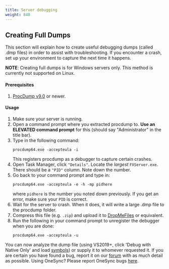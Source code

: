 ```yaml
---
title: Server debugging
weight: 840
---
```


Creating Full Dumps
-------

This section will explain how to create useful debugging dumps (called .dmp files) in order to assist with troubleshooting. If you encounter a crash, set up your environment to capture the next time it happens.

**NOTE**: Creating full dumps is for Windows servers only. This method is currently not supported on Linux.

#### Prerequisites
1. [ProcDump v9.0][procdump] or newer.

#### Usage
1. Make sure your server is running.
2. Open a command prompt where you extracted procdump to. **Use an ELEVATED command prompt** for this (should say "Administrator" in the title bar).
3. Type in the following command:
    ```dos
    procdump64.exe -accepteula -i
    ```
    This registers procdump as a debugger to capture certain crashes.
4. Open Task Manager, click `"Details"`. Locate the *largest* `FXServer.exe`. There should be a `"PID"` column. Note down the number.
5. Go back to your command prompt and type in:
    ```dos
    procdump64.exe -accepteula -e -h -mp pidhere
    ```
    where `pidhere` is the number you noted down previously. If you get an error, make sure your `PID` is correct.
6. Wait for the server to crash. When it does, it will write a large .dmp file to the procdump folder.
7. Compress this file (e.g. `.zip`) and upload it to [DropMeFiles][dropmefiles] or equivalent.
8. Run the following in your command prompt to unregister the debugger when you are done:
    ```dos
    procdump64.exe -accepteula -u
    ```

You can now analyze the dump file (using VS2019+, click 'Debug with Native Only' and load [symbols][symbols]) or supply it to whomever requested it. If you are certain you have found a bug, report it on our [forum](https://forum.cfx.re/c/general-discussion/bug-reports) with as much detail as possible. Using OneSync? Please report OneSync bugs [here](https://forum.cfx.re/c/general-discussion/1s-reports).

[procdump]: https://docs.microsoft.com/en-us/sysinternals/downloads/procdump
[discord]: https://discord.gg/fivem
[dropmefiles]: https://dropmefiles.com/
[symbols]: https://runtime.fivem.net/client/symbols/